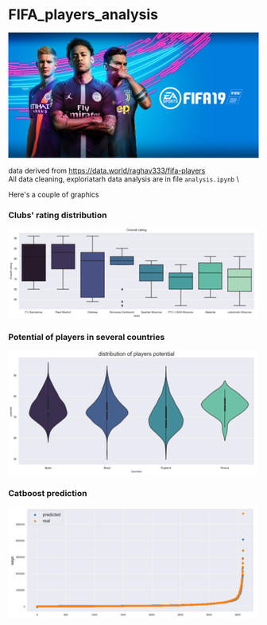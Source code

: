 # FIFA_players_analysis

![alt text](https://github.com/IKamsh/FIFA_players_analysis/blob/main/img/fifa19.jpg) 

data derived from https://data.world/raghav333/fifa-players \
All data cleaning, exploriatarh data analysis are in file <code>analysis.ipynb</code> \

Here's a couple of graphics

### Clubs' rating distribution
![alt text](https://github.com/IKamsh/FIFA_players_analysis/blob/main/img/clubsrating.PNG) 

### Potential of players in several countries

![alt text](https://github.com/IKamsh/FIFA_players_analysis/blob/main/img/countryPotential.PNG) 

### Catboost prediction

![alt text](https://github.com/IKamsh/FIFA_players_analysis/blob/main/img/prediction.PNG)

